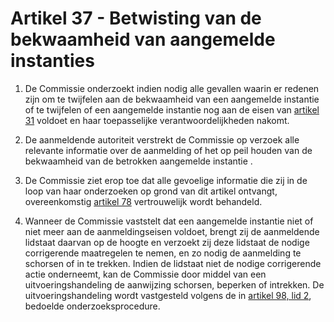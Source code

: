 # Artikel 37 - Betwisting van de bekwaamheid van aangemelde instanties

1. De Commissie onderzoekt indien nodig alle gevallen waarin er redenen zijn om te twijfelen aan de bekwaamheid van een aangemelde instantie of te twijfelen of een aangemelde instantie nog aan de eisen van [artikel 31](a31.md) voldoet en haar toepasselijke verantwoordelijkheden nakomt.

2. De aanmeldende autoriteit verstrekt de Commissie op verzoek alle relevante informatie over de aanmelding of het op peil houden van de bekwaamheid van de betrokken aangemelde instantie .

3. De Commissie ziet erop toe dat alle gevoelige informatie die zij in de loop van haar onderzoeken op grond van dit artikel ontvangt, overeenkomstig [artikel 78](../../hoofdstuk-9/afdeling-3/a78.md) vertrouwelijk wordt behandeld.

4. Wanneer de Commissie vaststelt dat een aangemelde instantie niet of niet meer aan de aanmeldingseisen voldoet, brengt zij de aanmeldende lidstaat daarvan op de hoogte en verzoekt zij deze lidstaat de nodige corrigerende maatregelen te nemen, en zo nodig de aanmelding te schorsen of in te trekken. Indien de lidstaat niet de nodige corrigerende actie onderneemt, kan de Commissie door middel van een uitvoeringshandeling de aanwijzing schorsen, beperken of intrekken. De uitvoeringshandeling wordt vastgesteld volgens de in [artikel 98, lid 2](../../hoofdstuk-11/a98.md), bedoelde onderzoeksprocedure.
